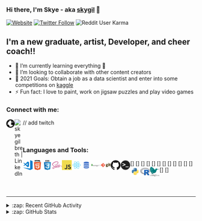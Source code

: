 ### Hi there, I'm Skye - aka [skygil][website] 👋

[![Website](https://img.shields.io/website?label=skygil.com&style=for-the-badge&url=https%3A%2F%2Fskygil.com)](https://skygil.com)
[![Twitter Follow](https://img.shields.io/twitter/follow/skye_gilbreth?color=1DA1F2&logo=twitter&style=for-the-badge)](https://twitter.com/intent/follow?original_referer=https%3A%2F%2Fgithub.com%2Fskye_gilbreth&screen_name=skye_gilbreth)
![Reddit User Karma](https://img.shields.io/reddit/user-karma/combined/cap0at?style=for-the-badge)

## I'm a new graduate, artist, Developer, and cheer coach!!


- 🌱 I’m currently learning everything 🤣
- 👯 I’m looking to collaborate with other content creators
- 🥅 2021 Goals: Obtain a job as a data scientist and enter into some competitions on [kaggle](https://www.kaggle.com)
- ⚡ Fun fact: I love to paint, work on jigsaw puzzles and play video games



### Connect with me:

[<img align="left" alt="skygil.com" width="22px" src="https://raw.githubusercontent.com/iconic/open-iconic/master/svg/globe.svg" />][website]
[<img align="left" alt="skyegilbreth | LinkedIn" width="22px" src="https://cdn.jsdelivr.net/npm/simple-icons@v3/icons/linkedin.svg" />][linkedin]
// add twitch

<br />

### Languages and Tools:

[<img align="left" alt="Visual Studio Code" width="26px" src="https://raw.githubusercontent.com/github/explore/80688e429a7d4ef2fca1e82350fe8e3517d3494d/topics/visual-studio-code/visual-studio-code.png" />]
[<img align="left" alt="HTML5" width="26px" src="https://raw.githubusercontent.com/github/explore/80688e429a7d4ef2fca1e82350fe8e3517d3494d/topics/html/html.png" />]
[<img align="left" alt="CSS3" width="26px" src="https://raw.githubusercontent.com/github/explore/80688e429a7d4ef2fca1e82350fe8e3517d3494d/topics/css/css.png" />]
[<img align="left" alt="Sass" width="26px" src="https://raw.githubusercontent.com/github/explore/80688e429a7d4ef2fca1e82350fe8e3517d3494d/topics/sass/sass.png" />]
[<img align="left" alt="JavaScript" width="26px" src="https://raw.githubusercontent.com/github/explore/80688e429a7d4ef2fca1e82350fe8e3517d3494d/topics/javascript/javascript.png" />]
[<img align="left" alt="React" width="26px" src="https://raw.githubusercontent.com/github/explore/80688e429a7d4ef2fca1e82350fe8e3517d3494d/topics/react/react.png" />]
[<img align="left" alt="SQL" width="26px" src="https://raw.githubusercontent.com/github/explore/80688e429a7d4ef2fca1e82350fe8e3517d3494d/topics/sql/sql.png" />]
[<img align="left" alt="MongoDB" width="26px" src="https://raw.githubusercontent.com/github/explore/80688e429a7d4ef2fca1e82350fe8e3517d3494d/topics/mongodb/mongodb.png" />]
[<img align="left" alt="Git" width="26px" src="https://raw.githubusercontent.com/github/explore/80688e429a7d4ef2fca1e82350fe8e3517d3494d/topics/git/git.png" />]
[<img align="left" alt="GitHub" width="26px" src="https://raw.githubusercontent.com/github/explore/78df643247d429f6cc873026c0622819ad797942/topics/github/github.png" />]
[<img align="left" alt="Terminal" width="26px" src="https://raw.githubusercontent.com/github/explore/80688e429a7d4ef2fca1e82350fe8e3517d3494d/topics/terminal/terminal.png" />]
[<img align="left" alt="Python" width="26px" src="https://raw.githubusercontent.com/github/explore/80688e429a7d4ef2fca1e82350fe8e3517d3494d/topics/python/python.png" />]
[<img align="left" alt="R" width="26px" src="https://raw.githubusercontent.com/github/explore/80688e429a7d4ef2fca1e82350fe8e3517d3494d/topics/r/r.png" />]
[<img align="left" alt="Latex" width="26px" src="https://raw.githubusercontent.com/github/explore/80688e429a7d4ef2fca1e82350fe8e3517d3494d/topics/latex/latex.png" />]

<br />
<br />

---

<details>
  <summary>:zap: Recent GitHub Activity</summary>
  


</details>

<details>
  <summary>:zap: GitHub Stats</summary>

  <img align="left" alt="Skye Gilbreth's GitHub Stats" src="https://github-readme-stats2-teal.vercel.app/api?username=skygil&show_icons=true&hide_border=true&theme=algolia" />
  <img align="left" alt="Skye Gilbreth's GitHub Stats" src="https://github-readme-stats2-teal.vercel.app/api/top-langs/?username=skygil&show_icons=true&hide_border=true&theme=algolia" />



</details>

[website]: https://skyegilbreth.com
[twitter]: https://twitter.com/skye_gilbreth
[linkedin]: https://www.linkedin.com/in/SkyeGilbreth 


